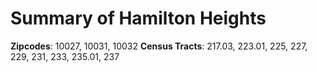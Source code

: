 # Summary of Hamilton Heights


**Zipcodes**: 10027, 10031, 10032
**Census Tracts**: 217.03, 223.01, 225, 227, 229, 231, 233, 235.01, 237
